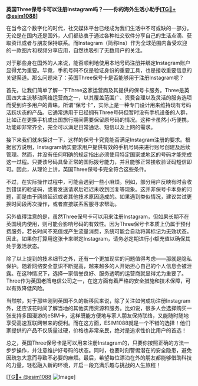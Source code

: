 **英国Three保号卡可以注册Instagram吗？——你的海外生活小助手[[TG💪+ @esim1088](https://t.me/s/esim1088)]**

在当今这个数字化的时代，社交媒体平台已经成为我们生活中不可或缺的一部分。无论是在国内还是国外，人们都热衷于通过各种社交软件分享自己的生活点滴、获取资讯或者与朋友保持联系。而Instagram（简称Ins）作为全球范围内备受欢迎的一款图片和视频分享应用，自然也吸引了无数用户的关注。

对于那些身在国外的人来说，能否顺利地使用本地号码注册并绑定Instagram账户显得尤为重要。毕竟，手机号码不仅是验证身份的重要工具，也是接收重要信息的关键渠道。那么问题来了：英国Three保号卡是否能够用于注册Instagram呢？

首先，让我们简单了解一下Three这家运营商及其提供的保号卡服务。Three是英国四大主流移动网络运营商之一，以其覆盖范围广、资费合理以及灵活的服务选项而受到许多用户的青睐。所谓“保号卡”，实际上是一种专门设计用来维持现有号码活跃状态的产品。它通常适用于已经拥有Three号码但暂时没有手机设备的人群，比如正在更换手机或出国旅行期间需要保留原号码的情况。这种卡虽然小巧便携，功能却非常齐全，完全可以满足日常通话、短信以及上网的需求。

接下来我们就来探讨一下，这样的保号卡究竟能否满足Instagram注册的要求。根据官方说明，Instagram确实要求用户提供有效的手机号码来进行账号创建及后续管理。然而，并没有任何明确的规定指出必须使用特定国家或地区的号码才能完成这一过程。只要该号码具备正常的国际拨号能力，并且能够正常接收验证码短信即可。因此，从理论上讲，英国Three保号卡完全符合这些条件。

不过，在实际操作过程中，可能会遇到一些小麻烦。例如，部分用户反映有时会收到错误的验证码，或者发送请求后迟迟未收到回复等现象。这并非保号卡本身的问题，而是由于网络延迟或者其他技术原因造成的。如果遇到类似情况，建议尝试更换时间段再次操作，或者直接联系客服寻求帮助。

另外值得注意的是，虽然Three保号卡可以用来注册Instagram，但如果长期不在英国境内使用，则可能会影响号码的有效性。因为Three保号卡本质上仍属于预付费服务，若长时间不充值或产生流量消费，系统可能会自动将其标记为无效状态。因此，如果你打算用这张卡来绑定Instagram，请务必定期进行小额充值以确保其处于激活状态。

除了以上提到的技术细节之外，还有一个更加现实的问题值得考虑——那就是隐私保护。随着网络安全意识不断提高，越来越多的人开始担心自己的个人信息会被泄露。在这种情况下，选择一家信誉良好、服务透明的运营商就显得尤为重要了。Three作为英国老牌电信公司之一，在这方面有着严格的安全措施和技术保障，可以有效降低风险。

当然啦，对于那些刚到英国不久的新移民来说，除了关注如何成功注册Instagram外，还应该花时间了解当地的其他实用资源和服务。比如说，很多人会选择购买一张支持多国漫游的eSIM卡，这样既能方便地与家人朋友保持联络，又能随时随地享受高速互联网带来的便利。而在这方面，ESIM1088就是一个不错的选择！他们家提供的产品不仅质量过硬，价格也非常亲民，绝对是追求性价比用户的首选！

总之，英国Three保号卡是可以用来注册Instagram的，只要你按照正确的方法一步步操作，并注意维护好号码的状态。同时，也要时刻警惕潜在的安全隐患，避免因疏忽大意而导致不必要的麻烦。最后，希望每位漂泊在外的朋友都能够借助科技的力量，轻松融入新的环境，开启一段充满乐趣与挑战的人生旅程！

[[TG💪+ @esim1088](https://t.me/s/esim1088) ![Image](https://i.postimg.cc/4NQfJmqS/Snipaste-2025-05-13-00-14-12.png)]
